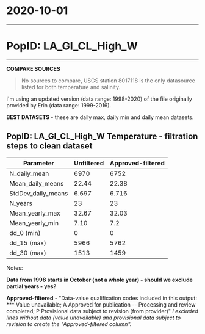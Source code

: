 # 2020-10-01

---

# PopID: LA_GI_CL_High_W
---

**COMPARE SOURCES**

> No sources to compare, USGS station 8017118 is the only datasource listed for both temperature and salinity.

I'm using an updated version (data range: 1998-2020) of the file originally provided by Erin (data range: 1999-2016).

**BEST DATASETS** - these are daily max, daily min and daily mean datasets.

## PopID: LA_GI_CL_High_W Temperature - filtration steps to clean dataset

| Parameter          | Unfiltered | Approved-filtered | 
| -------------------| ---------- | ----------------- | 
| N_daily_mean       |  6970      |   6752            |  
| Mean_daily_means   |  22.44     |   22.38           |  
| StdDev_daily_means |  6.697     |   6.716           |  
| N_years            |    23      |     23            |  
| Mean_yearly_max    |  32.67     |     32.03         |
| Mean_yearly_min    |  7.10      |      7.2          |
| dd_0 (min)         |    0       |  0                |  
| dd_15 (max)        | 5966       |     5762          |
| dd_30 (max)        |  1513      |    1459           |  

Notes: 

**Data from 1998 starts in October (not a whole year) - should we exclude partial years - yes?**

**Approved-filtered** - "Data-value qualification codes included in this output: ***  Value unavailable; A  Approved for publication -- Processing and review completed; P  Provisional data subject to revision (from provider)"
*I excluded lines without data (value unavailable) and provisional data subject to revision to create the "Approved-filtered column".*
